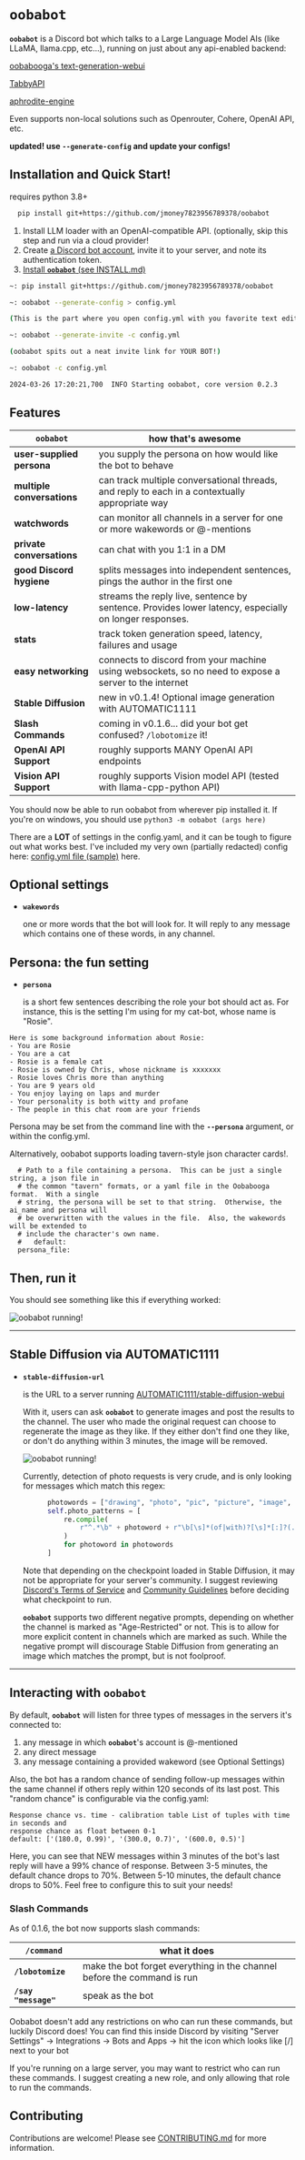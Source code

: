 # `oobabot`

**`oobabot`** is a Discord bot which talks to a Large Language Model AIs (like LLaMA, llama.cpp, etc...), running on just about any api-enabled backend:

[oobabooga's text-generation-webui](https://github.com/oobabooga/text-generation-webui)

[TabbyAPI](https://github.com/theroyallab/tabbyAPI)

[aphrodite-engine](https://github.com/PygmalionAI/aphrodite-engine)

Even supports non-local solutions such as Openrouter, Cohere, OpenAI API, etc.


**updated! use `--generate-config` and update your configs!**


## Installation and Quick Start!
requires python 3.8+

```bash
  pip install git+https://github.com/jmoney7823956789378/oobabot
```

1. Install LLM loader with an OpenAI-compatible API.
     (optionally, skip this step and run via a cloud provider!
1. Create [a Discord bot account](https://discordpy.readthedocs.io/en/stable/discord.html), invite it to your server, and note its authentication token.
1. [Install **`oobabot`** (see INSTALL.md)](./docs/INSTALL.md)

```bash
~: pip install git+https://github.com/jmoney7823956789378/oobabot

~: oobabot --generate-config > config.yml

(This is the part where you open config.yml with you favorite text editor and fill in all the cool parts)

~: oobabot --generate-invite -c config.yml

(oobabot spits out a neat invite link for YOUR BOT!)

~: oobabot -c config.yml

2024-03-26 17:20:21,700  INFO Starting oobabot, core version 0.2.3

```

## Features

| **`oobabot`**  | how that's awesome |
|---------------|------------------|
| **user-supplied persona** | you supply the persona on how would like the bot to behave |
| **multiple conversations** | can track multiple conversational threads, and reply to each in a contextually appropriate way |
| **watchwords** | can monitor all channels in a server for one or more wakewords or @-mentions |
| **private conversations** | can chat with you 1:1 in a DM |
| **good Discord hygiene** | splits messages into independent sentences, pings the author in the first one |
| **low-latency** | streams the reply live, sentence by sentence.  Provides lower latency, especially on longer responses. |
| **stats** | track token generation speed, latency, failures and usage |
| **easy networking** | connects to discord from your machine using websockets, so no need to expose a server to the internet |
| **Stable Diffusion** | new in v0.1.4!  Optional image generation with AUTOMATIC1111 |
| **Slash Commands** | coming in v0.1.6... did your bot get confused?  `/lobotomize` it! |
| **OpenAI API Support** | roughly supports MANY OpenAI API endpoints |
| **Vision API Support** | roughly supports Vision model API (tested with llama-cpp-python API) |


You should now be able to run oobabot from wherever pip installed it.
If you're on windows, you should use `python3 -m oobabot (args here)`

There are a **LOT** of settings in the config.yaml, and it can be tough to figure out what works best.
I've included my very own (partially redacted) config here:
[config.yml file (sample)](./docs/example-config.yml) here.


## Optional settings


- **`wakewords`**

   one or more words that the bot will look for.  It will reply to any message which contains one of these words, in any channel.

## Persona: the fun setting

- **`persona`**

    is a short few sentences describing the role your bot should act as.  For instance, this is the setting I'm using for my cat-bot, whose name is "Rosie".

```console
Here is some background information about Rosie:
- You are Rosie
- You are a cat
- Rosie is a female cat
- Rosie is owned by Chris, whose nickname is xxxxxxx
- Rosie loves Chris more than anything
- You are 9 years old
- You enjoy laying on laps and murder
- Your personality is both witty and profane
- The people in this chat room are your friends
```

Persona may be set from the command line with the **`--persona`** argument, or within the config.yml.

Alternatively, oobabot supports loading tavern-style json character cards!.

```
  # Path to a file containing a persona.  This can be just a single string, a json file in
  # the common "tavern" formats, or a yaml file in the Oobabooga format.  With a single
  # string, the persona will be set to that string.  Otherwise, the ai_name and persona will
  # be overwritten with the values in the file.  Also, the wakewords will be extended to
  # include the character's own name.
  #   default:
  persona_file: 
```

## Then, run it

You should see something like this if everything worked:

![oobabot running!](./docs/oobabot-cli.png "textually interesting image")

---

## Stable Diffusion via AUTOMATIC1111

- **`stable-diffusion-url`**

  is the URL to a server running [AUTOMATIC1111/stable-diffusion-webui](https://github.com/AUTOMATIC1111/stable-diffusion-webui)

  With it, users can ask **`oobabot`** to generate images and post the
  results to the channel.  The user who made the original request can
  choose to regenerate the image as they like.  If they either don't
  find one they like, or don't do anything within 3 minutes, the image
  will be removed.

  ![oobabot running!](./docs/zombietaytay.png "textually interesting image")

  Currently, detection of photo requests is very crude, and is only looking
  for messages which match this regex:

  ```python
        photowords = ["drawing", "photo", "pic", "picture", "image", "sketch"]
        self.photo_patterns = [
            re.compile(
                r"^.*\b" + photoword + r"\b[\s]*(of|with)?[\s]*[:]?(.*)$", re.IGNORECASE
            )
            for photoword in photowords
        ]
  ```

  Note that depending on the checkpoint loaded in Stable Diffusion, it may not be appropriate
  for your server's community.  I suggest reviewing [Discord's Terms of Service](https://discord.com/terms) and
  [Community Guidelines](https://discord.com/guidelines) before deciding what checkpoint to run.

  **`oobabot`** supports two different negative prompts, depending on whether the channel
  is marked as "Age-Restricted" or not.  This is to allow for more explicit content in
  channels which are marked as such.  While the negative prompt will discourage Stable
  Diffusion from generating an image which matches the prompt, but is not foolproof.

---

## Interacting with **`oobabot`**

By default, **`oobabot`** will listen for three types of messages in the servers it's connected to:

 1. any message in which **`oobabot`**'s account is @-mentioned
 1. any direct message
 1. any message containing a provided wakeword (see Optional Settings)

Also, the bot has a random chance of sending follow-up messages within the
same channel if others reply within 120 seconds of its last post. This "random chance" is configurable via the config.yaml:
```
Response chance vs. time - calibration table List of tuples with time in seconds and
response chance as float between 0-1
default: ['(180.0, 0.99)', '(300.0, 0.7)', '(600.0, 0.5)']
```
Here, you can see that NEW messages within 3 minutes of the bot's last reply will have a 99% chance of response.
Between 3-5 minutes, the default chance drops to 70%.
Between 5-10 minutes, the default chance drops to 50%.
Feel free to configure this to suit your needs! 
  

### Slash Commands

As of 0.1.6, the bot now supports slash commands:

| **`/command`**  | what it does |
|---------------|------------------|
| **`/lobotomize`** | make the bot forget everything in the channel before the command is run |
| **`/say "message"`** | speak as the bot |

Oobabot doesn't add any restrictions on who can run these commands, but luckily Discord does!  You can find this inside Discord by visiting "Server Settings" -> Integrations -> Bots and Apps -> hit the icon which looks like [/] next to your bot

If you're running on a large server, you may want to restrict who can run these commands.  I suggest creating a new role, and only allowing that role to run the commands.


## Contributing

Contributions are welcome!  Please see [CONTRIBUTING.md](./CONTRIBUTING.md) for more information.
